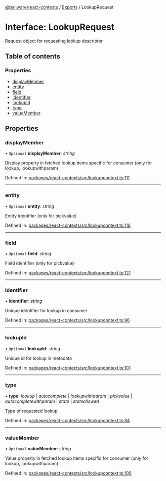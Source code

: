 [@ballware/react-contexts](../README.md) / [Exports](../modules.md) / LookupRequest

# Interface: LookupRequest

Request object for requesting lookup descriptor

## Table of contents

### Properties

- [displayMember](lookuprequest.md#displaymember)
- [entity](lookuprequest.md#entity)
- [field](lookuprequest.md#field)
- [identifier](lookuprequest.md#identifier)
- [lookupId](lookuprequest.md#lookupid)
- [type](lookuprequest.md#type)
- [valueMember](lookuprequest.md#valuemember)

## Properties

### displayMember

• `Optional` **displayMember**: *string*

Display property in fetched lookup items specific for consumer (only for lookup, lookupwithparam)

Defined in: [packages/react-contexts/src/lookupcontext.ts:111](https://github.com/ballware/ballware-client/blob/37e08ea/packages/react-contexts/src/lookupcontext.ts#L111)

___

### entity

• `Optional` **entity**: *string*

Entity identifier (only for pickvalue)

Defined in: [packages/react-contexts/src/lookupcontext.ts:116](https://github.com/ballware/ballware-client/blob/37e08ea/packages/react-contexts/src/lookupcontext.ts#L116)

___

### field

• `Optional` **field**: *string*

Field identifier (only for pickvalue)

Defined in: [packages/react-contexts/src/lookupcontext.ts:121](https://github.com/ballware/ballware-client/blob/37e08ea/packages/react-contexts/src/lookupcontext.ts#L121)

___

### identifier

• **identifier**: *string*

Unique identifier for lookup in consumer

Defined in: [packages/react-contexts/src/lookupcontext.ts:96](https://github.com/ballware/ballware-client/blob/37e08ea/packages/react-contexts/src/lookupcontext.ts#L96)

___

### lookupId

• `Optional` **lookupId**: *string*

Unique id for lookup  in metadata

Defined in: [packages/react-contexts/src/lookupcontext.ts:101](https://github.com/ballware/ballware-client/blob/37e08ea/packages/react-contexts/src/lookupcontext.ts#L101)

___

### type

• **type**: *lookup* \| *autocomplete* \| *lookupwithparam* \| *pickvalue* \| *autocompletewithparam* \| *state* \| *stateallowed*

Type of requested lookup

Defined in: [packages/react-contexts/src/lookupcontext.ts:84](https://github.com/ballware/ballware-client/blob/37e08ea/packages/react-contexts/src/lookupcontext.ts#L84)

___

### valueMember

• `Optional` **valueMember**: *string*

Value property in fetched lookup items specific for consumer (only for lookup, lookupwithparam)

Defined in: [packages/react-contexts/src/lookupcontext.ts:106](https://github.com/ballware/ballware-client/blob/37e08ea/packages/react-contexts/src/lookupcontext.ts#L106)

